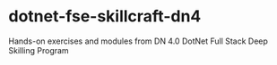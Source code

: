# dotnet-fse-skillcraft-dn4
Hands-on exercises and modules from DN 4.0 DotNet Full Stack Deep Skilling Program
